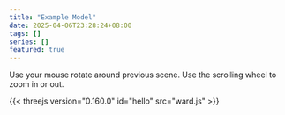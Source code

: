 ```yaml
---
title: "Example Model"
date: 2025-04-06T23:28:24+08:00
tags: []
series: []
featured: true
---
```

Use your mouse rotate around previous scene. Use the scrolling wheel to zoom in or out.

{{< threejs version="0.160.0" id="hello" src="ward.js" >}}